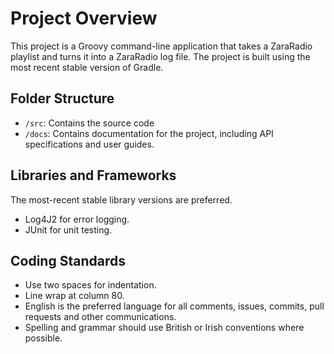 # Project Overview

This project is a Groovy command-line application that takes a ZaraRadio playlist and
turns it into a ZaraRadio log file. The project is built using the most recent
stable version of Gradle.

## Folder Structure

- `/src`: Contains the source code
- `/docs`: Contains documentation for the project, including API specifications
  and user guides.

## Libraries and Frameworks

The most-recent stable library versions are preferred.

- Log4J2 for error logging.
- JUnit for unit testing.

## Coding Standards

- Use two spaces for indentation.
- Line wrap at column 80.
- English is the preferred language for all comments, issues, commits, pull
  requests and other communications.
- Spelling and grammar should use British or Irish conventions where possible.
